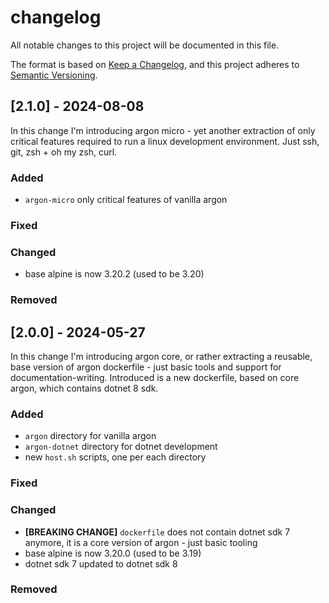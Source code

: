 # changelog

All notable changes to this project will be documented in this file.

The format is based on [Keep a Changelog](https://keepachangelog.com/en/1.1.0/),
and this project adheres to [Semantic Versioning](https://semver.org/spec/v2.0.0.html).

## [2.1.0] - 2024-08-08

In this change I'm introducing argon micro - yet another extraction of only critical features required to run a linux development environment. Just ssh, git, zsh + oh my zsh, curl.

### Added

- `argon-micro` only critical features of vanilla argon

### Fixed

### Changed

- base alpine is now 3.20.2 (used to be 3.20)

### Removed


## [2.0.0] - 2024-05-27

In this change I'm introducing argon core, or rather extracting a reusable, base version of argon dockerfile - just basic tools and support for documentation-writing. Introduced is a new dockerfile, based on core argon, which contains dotnet 8 sdk.

### Added

- `argon` directory for vanilla argon
- `argon-dotnet` directory for dotnet development
- new `host.sh` scripts, one per each directory

### Fixed

### Changed

- **[BREAKING CHANGE]** `dockerfile` does not contain dotnet sdk 7 anymore, it is a core version of argon - just basic tooling
- base alpine is now 3.20.0 (used to be 3.19)
- dotnet sdk 7 updated to dotnet sdk 8

### Removed
